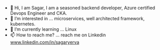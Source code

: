 - 👋 Hi, I am Sagar, I am a seasoned backend developer, Azure certified Devops Engineer and CKA.
- 👀 I’m interested in ... microservices, well architected framework, kubernetes.
- 🌱 I’m currently learning ... Linux  
- 📫 How to reach me? ... reach me on Linkedin www.linkedin.com/in/sagaryerva 

<!---
icanseesharp/icanseesharp is a ✨ special ✨ repository because its `README.md` (this file) appears on your GitHub profile.
You can click the Preview link to take a look at your changes.
--->
